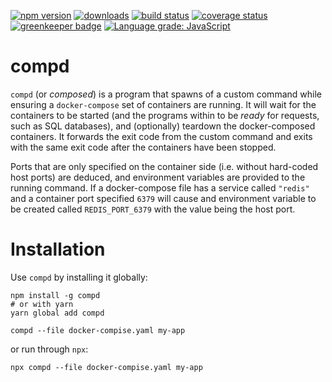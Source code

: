 [![npm version][npm-image]][npm-url]
[![downloads][downloads-image]][npm-url]
[![build status][travis-image]][travis-url]
[![coverage status][coverage-image]][coverage-url]
[![greenkeeper badge][greenkeeper-image]][greenkeeper-url]
[![Language grade: JavaScript][lgtm-image]][lgtm-url]

# compd

`compd` (or _composed_) is a program that spawns of a custom command while ensuring a `docker-compose` set of containers are running. It will wait for the containers to be started (and the programs within to be _ready_ for requests, such as SQL databases), and (optionally) teardown the docker-composed containers. It forwards the exit code from the custom command and exits with the same exit code after the containers have been stopped.

Ports that are only specified on the container side (i.e. without hard-coded host ports) are deduced, and environment variables are provided to the running command. If a docker-compose file has a service called `"redis"` and a container port specified `6379` will cause and environment variable to be created called `REDIS_PORT_6379` with the value being the host port.


# Installation

Use `compd` by installing it globally:

```
npm install -g compd
# or with yarn
yarn global add compd

compd --file docker-compise.yaml my-app
```

or run through `npx`:

```
npx compd --file docker-compise.yaml my-app
```



[npm-image]: https://img.shields.io/npm/v/compd.svg
[npm-url]: https://npmjs.org/package/compd
[downloads-image]: https://img.shields.io/npm/dm/compd.svg
[travis-image]: https://img.shields.io/travis/grantila/compd/master.svg
[travis-url]: https://travis-ci.org/grantila/compd
[coverage-image]: https://coveralls.io/repos/github/grantila/compd/badge.svg?branch=master
[coverage-url]: https://coveralls.io/github/grantila/compd?branch=master
[greenkeeper-image]: https://badges.greenkeeper.io/grantila/compd.svg
[greenkeeper-url]: https://greenkeeper.io/
[lgtm-image]: https://img.shields.io/lgtm/grade/javascript/g/grantila/compd.svg?logo=lgtm&logoWidth=18
[lgtm-url]: https://lgtm.com/projects/g/grantila/compd/context:javascript
